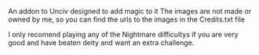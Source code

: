 An addon to Unciv designed to add magic to it
The images are not made or owned by me, so you can find the urls to the images in the Credits.txt file

I only recomend playing any of the Nightmare difficultys if you are very good and have beaten deity and want an extra challenge. 